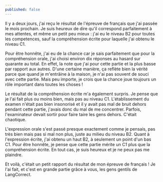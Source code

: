 ```yaml
---
published: false
---
```

Il y a deux jours, j'ai reçu le résultat de l'épreuve de français que j'ai passée le mois prochain. Je suis heureux de dire qu'il correspond parfaitement à mes attentes, et même un petit peu mieux : j'ai eu le niveau B2 pour toutes les competences, sauf la compréhension écrite pour laquelle j'ai obtenu le niveau C1.

Pour être honnête, j'ai eu de la chance car je sais parfaitement que pour la compréhension orale, j'ai choisi environ dix réponses au hasard sur quarante au total. En effet, la note que j'ai pour cette partie et la plus basse par rapport aux autres. D'une certaine manière, ça reflète bien la vérité parce que quand je m'entrâine à la maison, je n'ai pas souvent de souci avec cette partie. Mais peu importe, je crois que la chance joue toujours un rôle important dans toutes les choses !

Le résultat de la compréhension écrite m'a également surpris. Je pense que je l'ai fait plus ou moins bien, mais pas au niveau C1. L'établissement du examen n'était pas bien insonorisé et il y avait pas mal de bruit dehors pendant cette partie, j'avais donc du mal de me concentrer. Parfois, l'examinateur devait sortir pour faire taire les gens dehors. C'était chaotique.

L'expression orale s'est passé presque exactement comme je pensais, pas très bien mais pas si mal non plus, juste au milieu du niveau B2. Quant à l'expression écrite, j'ai obtenu un haut B2, à seulement un point d'un bas C1. Pour être honnête, je pense que cette partie mérite un C1 plus que la compréhension écrite. En tout cas, je suis heureux et je ne peux pas me plaindre.

Et voilà, c'était un petit rapport du résultat de mon épreuve de français ! Je l'ai fait, et c'est en grande partie grâce à vous, les gens gentils de LangCorrect. 